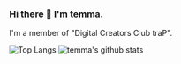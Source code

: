 ### Hi there 👋 I'm temma.

I'm a member of "Digital Creators Club traP".

![Top Langs](https://github-readme-stats.vercel.app/api/top-langs/?username=FujishigeTemma&hide=html)
![temma's github stats](https://github-readme-stats.vercel.app/api?username=FujishigeTemman&show_icons=true&count_private=true&line_height=40)

<!--
**FujishigeTemma/FujishigeTemma** is a ✨ _special_ ✨ repository because its `README.md` (this file) appears on your GitHub profile.

Here are some ideas to get you started:

- 🔭 I’m currently working on ...
- 🌱 I’m currently learning ...
- 👯 I’m looking to collaborate on ...
- 🤔 I’m looking for help with ...
- 💬 Ask me about ...
- 📫 How to reach me: ...
- 😄 Pronouns: ...
- ⚡ Fun fact: ...
-->
